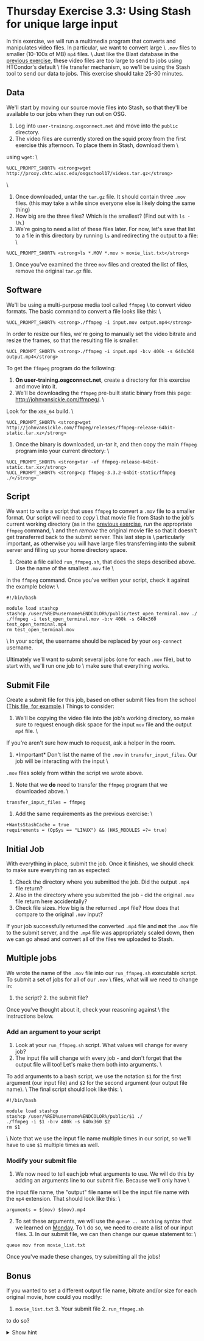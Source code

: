Thursday Exercise 3.3: Using Stash for unique large input
=========================================================

In this exercise, we will run a multimedia program that converts and manipulates video files. In particular, we want to convert large \\ `.mov` files to smaller (10-100s of MB) `mp4` files. \\ Just like the Blast database in the [previous exercise](/user-school/2017/materials/day4/part3-ex2-stashcache-shared.md), these video files are too large to send to jobs using HTCondor's default \\ file transfer mechanism, so we'll be using the Stash tool to send our data to jobs. This exercise should take 25-30 minutes.

Data
----

We'll start by moving our source movie files into Stash, so that they'll be available to our jobs when they run out on OSG.

1.  Log into `user-training.osgconnect.net` and move into the `public` directory.
2.  The video files are currently stored on the squid proxy from the first exercise this afternoon. To place them in Stash, download them \\

using `wget`: \\

``` console
%UCL_PROMPT_SHORT% <strong>wget http://proxy.chtc.wisc.edu/osgschool17/videos.tar.gz</strong>
```

\\

1.  Once downloaded, untar the `tar.gz` file. It should contain three `.mov` files. (this may take a while since everyone else is likely doing the same thing)
2.  How big are the three files? Which is the smallest? (Find out with `ls -lh`.)
3.  We're going to need a list of these files later. For now, let's save that list to a file in this directory by running `ls` and redirecting the output to a file: \\

``` console
%UCL_PROMPT_SHORT% <strong>ls *.MOV *.mov > movie_list.txt</strong>
```

1.  Once you've examined the three `mov` files and created the list of files, remove the original `tar.gz` file.

Software
--------

We'll be using a multi-purpose media tool called `ffmpeg` \\ to convert video formats. The basic command to convert a file looks like this: \\

``` console
%UCL_PROMPT_SHORT% <strong>./ffmpeg -i input.mov output.mp4</strong>
```

In order to resize our files, we're going to manually set the video bitrate and resize the frames, so that the resulting file is smaller.

``` console
%UCL_PROMPT_SHORT% <strong>./ffmpeg -i input.mp4 -b:v 400k -s 640x360 output.mp4</strong>
```

To get the `ffmpeg` program do the following:

1.  **On user-training.osgconnect.net**, create a directory for this exercise and move into it.
2.  We'll be downloading the `ffmpeg` pre-built static binary from this page: <http://johnvansickle.com/ffmpeg/>. \\

Look for the `x86_64` build. \\

``` console
%UCL_PROMPT_SHORT% <strong>wget http://johnvansickle.com/ffmpeg/releases/ffmpeg-release-64bit-static.tar.xz</strong>
```

1.  Once the binary is downloaded, un-tar it, and then copy the main `ffmpeg` program into your current directory: \\

``` console
%UCL_PROMPT_SHORT% <strong>tar -xf ffmpeg-release-64bit-static.tar.xz</strong>
%UCL_PROMPT_SHORT% <strong>cp ffmpeg-3.3.2-64bit-static/ffmpeg ./</strong>
```

Script
------

We want to write a script that uses `ffmpeg` to convert a `.mov` file to a smaller format. Our script will need to *copy* \\ that movie file from Stash to the job's current working directory (as in the [previous exercise](/user-school/2017/materials/day4/part3-ex2-stashcache-shared.md), *run* the appropriate `ffmpeg` command, \\ and then *remove* the original movie file so that it doesn't get transferred back to the submit server. This last step is \\ particularly important, as otherwise you will have large files transferring into the submit server and filling up your home directory space.

1.  Create a file called `run_ffmpeg.sh`, that does the steps described above. Use the name of the smallest `.mov` file \\

in the `ffmpeg` command. Once you've written your script, check it against the example below: \\

``` file
#!/bin/bash

module load stashcp
stashcp /user/%RED%username%ENDCOLOR%/public/test_open_terminal.mov ./
./ffmpeg -i test_open_terminal.mov -b:v 400k -s 640x360 test_open_terminal.mp4
rm test_open_terminal.mov
```

\\ In your script, the username should be replaced by your `osg-connect` username.

Ultimately we'll want to submit several jobs (one for each `.mov` file), but to start with, we'll run one job to \\ make sure that everything works.

Submit File
-----------

Create a submit file for this job, based on other submit files from the school ([This file, for example](UserSchool17Thurs22HTCondorFT#Start_with_a_test_submit_file).) Things to consider:

1.  We'll be copying the video file into the job's working directory, so make sure to request enough disk space for the input `mov` file and the output `mp4` file. \\

If you're aren't sure how much to request, ask a helper in the room.

1.  \*Important\* Don't list the name of the `.mov` in `transfer_input_files`. Our job will be interacting with the input \\

`.mov` files solely from within the script we wrote above.

1.  Note that we **do** need to transfer the `ffmpeg` program that we downloaded above. \\

``` file
transfer_input_files = ffmpeg
```

1.  Add the same requirements as the previous exercise: \\

``` file
+WantsStashCache = true
requirements = (OpSys == "LINUX") && (HAS_MODULES =?= true)
```

Initial Job
-----------

With everything in place, submit the job. Once it finishes, we should check to make sure everything ran as expected:

1.  Check the directory where you submitted the job. Did the output `.mp4` file return?
2.  Also in the directory where you submitted the job - did the original `.mov` file return here accidentally?
3.  Check file sizes. How big is the returned `.mp4` file? How does that compare to the original `.mov` input?

If your job successfully returned the converted `.mp4` file and **not** the `.mov` file to the submit server, and the `.mp4` file was appropriately scaled down, then we can go ahead and convert all of the files we uploaded to Stash.

Multiple jobs
-------------

We wrote the name of the `.mov` file into our `run_ffmpeg.sh` executable script. To submit a set of jobs for all of our `.mov` \\ files, what will we need to change in:

1.  the script? 2. the submit file?

Once you've thought about it, check your reasoning against \\ the instructions below.

### Add an argument to your script

1.  Look at your `run_ffmpeg.sh` script. What values will change for every job?
2.  The input file will change with every job - and don't forget that the output file will too! Let's make them both into arguments. \\

To add arguments to a bash script, we use the notation `$1` for the first argument (our input file) and `$2` for the second argument (our output file name). \\ The final script should look like this: \\

``` file
#!/bin/bash

module load stashcp
stashcp /user/%RED%username%ENDCOLOR%/public/$1 ./
./ffmpeg -i $1 -b:v 400k -s 640x360 $2
rm $1
```

\\ Note that we use the input file name multiple times in our script, so we'll have to use `$1` multiple times as well.

### Modify your submit file

1.  We now need to tell each job what arguments to use. We will do this by adding an arguments line to our submit file. Because we'll only have \\

the input file name, the "output" file name will be the input file name with the `mp4` extension. That should look like this: \\

``` file
arguments = $(mov) $(mov).mp4
```

2. To set these arguments, we will use the `queue .. matching` syntax that we learned on [Monday](/user-school/2017/materials/day1/part2-ex6-queue-from.md). To \\ do so, we need to create a list of our input files. 3. In our submit file, we can then change our queue statement to: \\

``` file
queue mov from movie_list.txt
```

Once you've made these changes, try submitting all the jobs!

Bonus
-----

If you wanted to set a different output file name, bitrate and/or size for each original movie, how could you modify:

1.  `movie_list.txt` 3. Your submit file 2. `run_ffmpeg.sh`

to do so?

<details>
  <summary>Show hint</summary> Here's the changes you can make to the various files:

1.  `movie_list.txt` \\

``` file
ducks.MOV ducks.mp4 500k 1280x720
teaching.MOV teaching.mp4 400k 320x180
test_open_terminal.mov terminal.mp4 600k 640x360
```

2. Submit file\\

``` file
arguments = $(mov) $(mp4) $(bitrate) $(size)

queue mov,mp4,bitrate,size from movie_list.txt
```

3. `run_ffmpeg.sh` \\

``` file
#!/bin/bash

module load stashcp
stashcp /user/%RED%username%ENDCOLOR%/public/$1 ./
./ffmpeg -i $1 -b:v $3 -s $4 $2
rm $1
```

</details>


